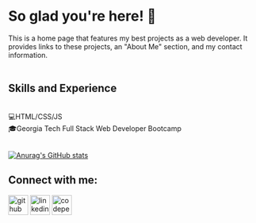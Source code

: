 # So glad you're here! 👋

This is a home page that features my best projects as a web developer. It provides links to these projects, an "About Me" section, and my contact information. 
<br><br>

## Skills and Experience
<br>
💻HTML/CSS/JS<br>
🎓Georgia Tech Full Stack Web Developer Bootcamp
<br><br>

[![Anurag's GitHub stats](https://github-readme-stats.vercel.app/api?username=amachkel)](https://github.com/anuraghazra/github-readme-stats)
<br>


## Connect with me:

[<img src='https://cdn.jsdelivr.net/npm/simple-icons@3.0.1/icons/github.svg' alt='github' height='40'>](https://github.com/amachkel)  [<img src='https://cdn.jsdelivr.net/npm/simple-icons@3.0.1/icons/linkedin.svg' alt='linkedin' height='40'>](https://www.linkedin.com/in/alex-harkins/)  [<img src='https://cdn.jsdelivr.net/npm/simple-icons@3.0.1/icons/codepen.svg' alt='codepen' height='40'>](https://codepen.io/amachkel)  

